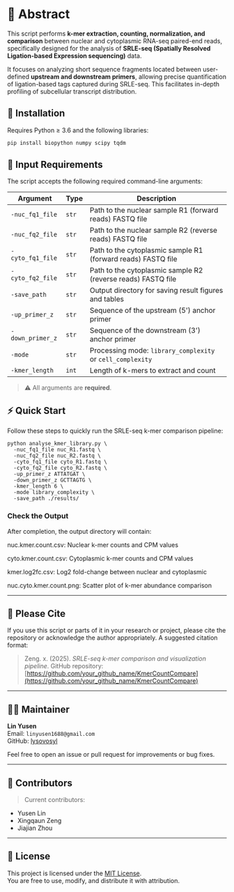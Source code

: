 # 🔬 Abstract

This script performs **k-mer extraction, counting, normalization, and comparison** between nuclear and cytoplasmic RNA-seq paired-end reads, specifically designed for the analysis of **SRLE-seq (Spatially Resolved Ligation-based Expression sequencing)** data.

It focuses on analyzing short sequence fragments located between user-defined **upstream and downstream primers**, allowing precise quantification of ligation-based tags captured during SRLE-seq. This facilitates in-depth profiling of subcellular transcript distribution.

## 🧪 Installation

Requires Python ≥ 3.6 and the following libraries:
```bash
pip install biopython numpy scipy tqdm
```

## 📁 Input Requirements
The script accepts the following required command-line arguments:

| Argument             | Type     | Description                                                                 |
|----------------------|----------|-----------------------------------------------------------------------------|
| `-nuc_fq1_file`      | `str`    | Path to the nuclear sample R1 (forward reads) FASTQ file                    |
| `-nuc_fq2_file`      | `str`    | Path to the nuclear sample R2 (reverse reads) FASTQ file                    |
| `-cyto_fq1_file`     | `str`    | Path to the cytoplasmic sample R1 (forward reads) FASTQ file                |
| `-cyto_fq2_file`     | `str`    | Path to the cytoplasmic sample R2 (reverse reads) FASTQ file                |
| `-save_path`         | `str`    | Output directory for saving result figures and tables                       |
| `-up_primer_z`       | `str`    | Sequence of the upstream (5') anchor primer                                 |
| `-down_primer_z`     | `str`    | Sequence of the downstream (3') anchor primer                               |
| `-mode`              | `str`    | Processing mode: `library_complexity` or `cell_complexity`                  |
| `-kmer_length`       | `int`    | Length of k-mers to extract and count                                       |

> ⚠️ All arguments are **required**.

## ⚡ Quick Start
Follow these steps to quickly run the SRLE-seq k-mer comparison pipeline:
```angular2html
python analyse_kmer_library.py \
  -nuc_fq1_file nuc_R1.fastq \
  -nuc_fq2_file nuc_R2.fastq \
  -cyto_fq1_file cyto_R1.fastq \
  -cyto_fq2_file cyto_R2.fastq \
  -up_primer_z ATTATGAT \
  -down_primer_z GCTTAGTG \
  -kmer_length 6 \
  -mode library_complexity \
  -save_path ./results/
```
### Check the Output
After completion, the output directory will contain:

nuc.kmer.count.csv: Nuclear k-mer counts and CPM values

cyto.kmer.count.csv: Cytoplasmic k-mer counts and CPM values

kmer.log2fc.csv: Log2 fold-change between nuclear and cytoplasmic

nuc.cyto.kmer.count.png: Scatter plot of k-mer abundance comparison

---

## 📝 Please Cite

If you use this script or parts of it in your research or project, please cite the repository or acknowledge the author appropriately. A suggested citation format:

> Zeng. x. (2025). *SRLE-seq k-mer comparison and visualization pipeline*. GitHub repository: [https://github.com/your_github_name/KmerCountCompare](https://github.com/your_github_name/KmerCountCompare)

---

## 👨‍💻 Maintainer

**Lin Yusen**  
Email: `linyusen1688@gmail.com`  
GitHub: [lysovosyl](https://github.com/lysovosyl)

Feel free to open an issue or pull request for improvements or bug fixes.

---

## 🤝 Contributors

> Current contributors:
- Yusen Lin
- Xingqaun Zeng
- Jiajian Zhou
---

## 📄 License

This project is licensed under the [MIT License](LICENSE.txt).  
You are free to use, modify, and distribute it with attribution.
